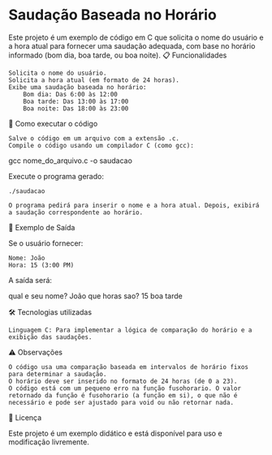 # Saudação Baseada no Horário

Este projeto é um exemplo de código em C que solicita o nome do usuário e a hora atual para fornecer uma saudação adequada, com base no horário informado (bom dia, boa tarde, ou boa noite).
📋 Funcionalidades

    Solicita o nome do usuário.
    Solicita a hora atual (em formato de 24 horas).
    Exibe uma saudação baseada no horário:
        Bom dia: Das 6:00 às 12:00
        Boa tarde: Das 13:00 às 17:00
        Boa noite: Das 18:00 às 23:00

🚀 Como executar o código

    Salve o código em um arquivo com a extensão .c.
    Compile o código usando um compilador C (como gcc):

gcc nome_do_arquivo.c -o saudacao

Execute o programa gerado:

    ./saudacao

    O programa pedirá para inserir o nome e a hora atual. Depois, exibirá a saudação correspondente ao horário.

📌 Exemplo de Saída

Se o usuário fornecer:

    Nome: João
    Hora: 15 (3:00 PM)

A saída será:

qual e seu nome? João
que horas sao? 15
boa tarde

🛠️ Tecnologias utilizadas

    Linguagem C: Para implementar a lógica de comparação do horário e a exibição das saudações.

⚠️ Observações

    O código usa uma comparação baseada em intervalos de horário fixos para determinar a saudação.
    O horário deve ser inserido no formato de 24 horas (de 0 a 23).
    O código está com um pequeno erro na função fusohorario. O valor retornado da função é fusohorario (a função em si), o que não é necessário e pode ser ajustado para void ou não retornar nada.

📄 Licença

Este projeto é um exemplo didático e está disponível para uso e modificação livremente.

